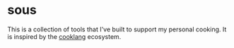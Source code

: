 # sous

This is a collection of tools that I've built to support my personal cooking. It is inspired by the [cooklang](https://cooklang.org) ecosystem. 